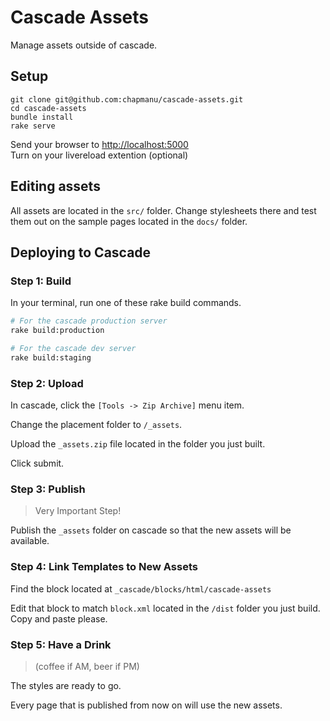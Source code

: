# Cascade Assets
Manage assets outside of cascade.

## Setup
```
git clone git@github.com:chapmanu/cascade-assets.git
cd cascade-assets
bundle install
rake serve
```
Send your browser to [http://localhost:5000](http://localhost:5000)  
Turn on your livereload extention (optional)

## Editing assets
All assets are located in the `src/` folder.  Change stylesheets there and test them out on the sample pages located in the `docs/` folder.

## Deploying to Cascade

### Step 1: Build

In your terminal, run one of these rake build commands.

```bash
# For the cascade production server
rake build:production

# For the cascade dev server
rake build:staging
```

### Step 2: Upload

In cascade, click the `[Tools -> Zip Archive]` menu item.

Change the placement folder to `/_assets`.

Upload the `_assets.zip` file located in the folder you just built.

Click submit.

### Step 3: Publish

> Very Important Step!

Publish the `_assets` folder on cascade so that the new assets will be available.




### Step 4: Link Templates to New Assets

Find the block located at `_cascade/blocks/html/cascade-assets`

Edit that block to match `block.xml` located in the `/dist` folder you just build.  Copy and paste please.



### Step 5: Have a Drink

> (coffee if AM, beer if PM) 

The styles are ready to go.  

Every page that is published from now on will use the new assets.



